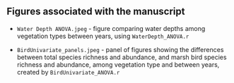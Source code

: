 ## Figures associated with the manuscript

* `Water Depth ANOVA.jpeg` - figure comparing water depths among vegetation types between years, using `WaterDepth_ANOVA.r`

* `BirdUnivariate_panels.jpeg` - panel of figures showing the differences between total species richness and abundance, and marsh bird species richness and abundance, among vegetation type and between years, created by `BirdUnivariate_ANOVA.r`
